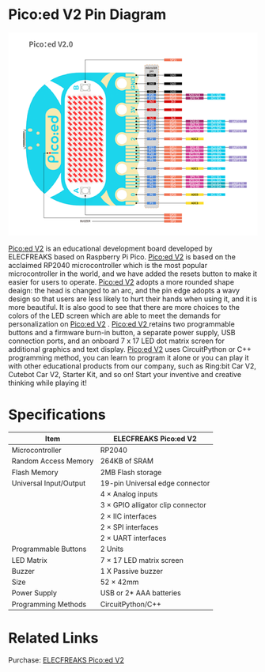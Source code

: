 # Pico:ed V2 Pin Diagram

![](./images/Pico-ed-V2-Pin-Diagram.png)

[Pico:ed V2](https://shop.elecfreaks.com/products/elecfreaks-pico-ed-v2?_pos=2&_sid=2a999fcf2&_ss=r) is an educational development board developed by ELECFREAKS based on Raspberry Pi Pico. [Pico:ed V2](https://shop.elecfreaks.com/products/elecfreaks-pico-ed-v2?_pos=2&_sid=2a999fcf2&_ss=r)  is based on the acclaimed RP2040 microcontroller which is the most popular microcontroller in the world, and we have added the resets button to make it easier for users to operate. [Pico:ed V2](https://shop.elecfreaks.com/products/elecfreaks-pico-ed-v2?_pos=2&_sid=2a999fcf2&_ss=r)  adopts a more rounded shape deaign: the head is changed to an arc, and the pin edge adopts a wavy design so that users are less likely to hurt their hands when using it, and it is more beautiful. It is also good to see that there are more choices to the colors of the LED screen which are able to meet the demands for personalization on [Pico:ed V2](https://shop.elecfreaks.com/products/elecfreaks-pico-ed-v2?_pos=2&_sid=2a999fcf2&_ss=r) .
[Pico:ed V2 ](https://shop.elecfreaks.com/products/elecfreaks-pico-ed-v2?_pos=2&_sid=2a999fcf2&_ss=r) retains two programmable buttons and  a firmware burn-in button, a separate power supply, USB connection ports, and an onboard 7 x 17 LED dot matrix screen for additional graphics and text display. [Pico:ed V2](https://shop.elecfreaks.com/products/elecfreaks-pico-ed-v2?_pos=2&_sid=2a999fcf2&_ss=r) uses CircuitPython or C++ programming method, you can learn to program it alone or you can play it with other educational products from our company, such as Ring:bit Car V2, Cutebot Car V2, Starter Kit, and so on! Start your inventive and creative thinking while playing it! 

# Specifications

| Item                   | ELECFREAKS Pico:ed V2             |
| ---------------------- | --------------------------------- |
| Microcontroller        | RP2040                            |
| Random Access Memory   | 264KB of SRAM                     |
| Flash  Memory          | 2MB Flash storage                 |
| Universal Input/Output | 19-pin Universal edge connector   |
|                        | 4 × Analog inputs                 |
|                        | 3 × GPIO alligator clip connector |
|                        | 2 × IIC interfaces                |
|                        | 2 × SPI interfaces                |
|                        | 2 × UART interfaces               |
| Programmable Buttons   | 2 Units                           |
| LED Matrix             | 7 × 17 LED matrix screen          |
| Buzzer                 | 1 X Passive buzzer                |
| Size                   | 52 × 42mm                         |
| Power Supply           | USB or 2* AAA batteries           |
| Programming Methods    | CircuitPython/C++                 |

# Related Links

Purchase: [ELECFREAKS Pico:ed V2]()
